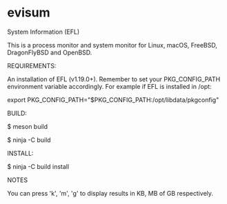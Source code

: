 # evisum

System Information (EFL)

This is a process monitor and system monitor for Linux, macOS,
FreeBSD, DragonFlyBSD and OpenBSD.

REQUIREMENTS:

An installation of EFL (v1.19.0+). Remember to set your PKG_CONFIG_PATH environment variable accordingly. For example if EFL is installed in /opt:

export PKG_CONFIG_PATH="$PKG_CONFIG_PATH:/opt/libdata/pkgconfig"

BUILD:

$ meson build

$ ninja -C build

INSTALL:

$ ninja -C build install

NOTES

You can press 'k', 'm', 'g' to display results in KB, MB of GB
respectively.

